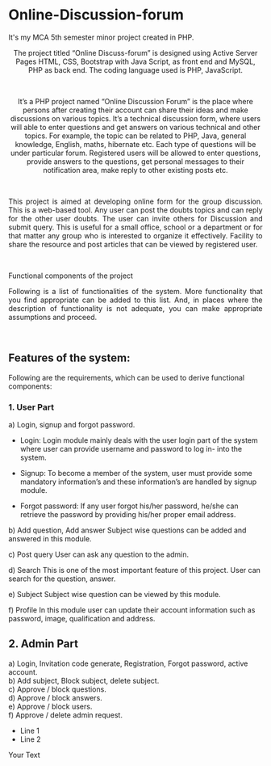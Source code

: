 # Online-Discussion-forum
It's my MCA 5th semester minor project created in PHP.<br />

<p style='text-align: center;'> The project titled “Online Discuss-forum” is designed using Active Server Pages HTML, CSS, Bootstrap with Java Script, as front end and MySQL, PHP as back end. The coding language used is PHP, JavaScript.</p> <br />

<p style='text-align: center;'> It’s a PHP project named “Online Discussion Forum” is the place where persons after creating their account can share their ideas and make discussions on various topics. It’s a technical discussion form, where users will able to enter questions and get answers on various technical and other topics. For example, the topic can be related to PHP, Java, general knowledge, English, maths, hibernate etc. Each type of questions will be under particular forum. Registered users will be allowed to enter questions, provide answers to the questions, get personal messages to their notification area, make reply to other existing posts etc.</p> <br />

<p style='text-align: justify;'> This project is aimed at developing online form for the group discussion. This is a web-based tool. Any user can post the doubts topics and can reply for the other user doubts. The user can invite others for Discussion and submit query. This is useful for a small office, school or a department or for that matter any group who is interested to organize it effectively. Facility to share the resource and post articles that can be viewed by registered user.</p> <br />

Functional components of the project <br />
<p style='text-align: justify;'> Following is a list of functionalities of the system. More functionality that you find appropriate can be added to this list. And, in places where the description of functionality is not adequate, you can make appropriate assumptions and proceed.</p> <br />

## Features of the system:
Following are the requirements, which can be used to derive functional components: 

### 1. User Part
a) Login, signup and forgot password.

- Login: Login module mainly deals with the user login part of the system where user can provide username and password to log in- into the system.

- Signup: To become a member of the system, user must provide some mandatory information’s and these information’s are handled by signup module.

- Forgot password: If any user forgot his/her password, he/she can retrieve the
password by providing his/her proper email address.

b) Add question, Add answer
Subject wise questions can be added and answered in this module. 

c) Post query
User can ask any question to the admin.

d) Search
This is one of the most important feature of this project. User can search for the question, answer. 

e) Subject 
Subject wise question can be viewed by this module.

f) Profile
In this module user can update their account information such as password, image, qualification and address. 



## 2. Admin Part
a) Login, Invitation code generate, Registration, Forgot password, active account.<br />
b) Add subject, Block subject, delete subject.<br />
c) Approve / block questions.<br />
d) Approve / block answers.<br />
e) Approve / block users.<br />
f) Approve / delete admin request.<br />

<ul>
<li>Line 1</li>
<li>Line 2</li>
</ul>
<p style='text-align: justify;'> Your Text </p>
